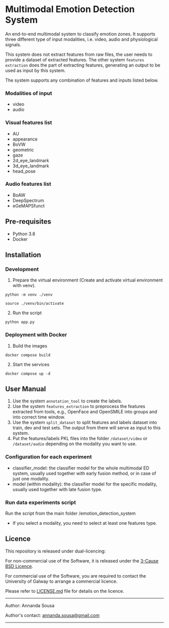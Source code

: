 # Multimodal Emotion Detection System

An end-to-end multimodal system to classify emotion zones. It supports three different type of input modalities, i.e.
video, audio and physiological signals.

This system does not extract features from raw files, the user needs to provide a dataset of extracted features. The
other system ```features extraction``` does the part of extracting features, generating an output to be used as input by
this system.

The system supports any combination of features and inputs listed below.

### Modalities of input

- video
- audio

### Visual features list

- AU
- appearance
- BoVW
- geometric
- gaze
- 2d_eye_landmark
- 3d_eye_landmark
- head_pose

### Audio features list

- BoAW
- DeepSpectrum
- eGeMAPSfunct


## Pre-requisites
- Python 3.8 
- Docker

## Installation
### Development
1. Prepare the virtual environment (Create and activate virtual environment with venv).

`python -m venv ./venv`

`source ./venv/bin/activate`

2. Run the script 

`python app.py`

### Deployment with Docker
1. Build the images

`docker compose build`

2. Start the services

`docker compose up -d`

## User Manual

1. Use the system ```annotation_tool``` to create the labels.
2. Use the system ```features_extraction``` to preprocess the features extracted from tools, e.g., OpenFace and
   OpenSMILE
   into groups and into correct time window.
3. Use the system ```split_dataset``` to split features and labels dataset into train, dev and test sets. The output
   from
   there will serve as input to this system.
4. Put the features/labels PKL files into the folder `/dataset/video` or `/dataset/audio` depending on the modality you
   want
   to use.

### Configuration for each experiment

- classifier_model: the classifier model for the whole multimodal ED system, usually used together with early fusion
  method, or in case of just one modality.
- model (within modality): the classifier model for the specific modality, usually used together with late fusion type.


### Run data experiments script 
Run the script from the main folder /emotion_detection_system

* If you select a modality, you need to select at least one features type.

## Licence

This repository is released under dual-licencing:

For non-commercial use of the Software, it is released under
the [3-Cause BSD Licence](https://opensource.org/license/bsd-3-clause/).

For commercial use of the Software, you are required to contact the University of Galway to arrange a commercial
licence.

Please refer to [LICENSE.md](LICENSE.md) file for details on the licence.

----

Author: Annanda Sousa

Author's contact: [annanda.sousa@gmail.com](mailto:annanda.sousa@gmail.com)

----